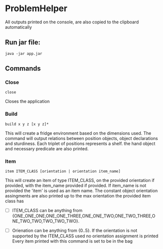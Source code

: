 # ProblemHelper
All outputs printed on the console, are also copied to the clipboard automatically

## Run jar file:
`java -jar app.jar`

## Commands
### Close
`close`

Closes the application

### Build
`build x y z [x y z]*`

This will create a fridge environment based on the dimensions used. The command will output relations between position objects, object declarations and sturdiness. Each triplet of positions represents a shelf. the hand object and necessary predicate are also printed.

### Item
`item ITEM_CLASS [orientation | orientation item_name]`

This will create an item of type ITEM_CLASS, on the provided orientation if provided, with the item_name provided if provided.
If item_name is not provided the 'item' is used as an item name. The constant object orientation assingments are also printed up to the max orientation the provided item class has
-[ ] ITEM_CLASS can be anything from {ONE_ONE_ONE,ONE_ONE_THREE,ONE_ONE_TWO,ONE_TWO_THREE,ONE_TWO_TWO,TWO_TWO_TWO}. 
-[ ] Orienation can be anything from {0..5}. 
If the orientation is not supported by the ITEM_CLASS used no orientation assignment is printed
Every item printed with this command is set to be in the bag


